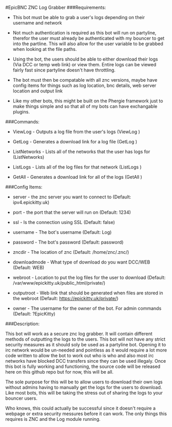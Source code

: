 #EpicBNC ZNC Log Grabber
###Requirements:


- This bot must be able to grab a user's logs depending on their username and network

- Not much authentication is required as this bot will run on partyline, therefor the user must already be authenticated with my bouncer to get into the partline. This will also allow for the user variable to be grabbed when looking at the file paths.

- Using the bot, the users should be able to either download their logs (Via DCC or temp web link) or view them. Entire logs can be viewed fairly fast since partyline doesn't have throttling.

- The bot must then be compatable with all znc versions, maybe have config items for things such as log location, bnc details, web server location and output link

- Like my other bots, this might be built on the Phergie framework just to make things simple and so that all of my bots can have exchangable plugins.


###Commands:

- ViewLog - Outputs a log file from the user's logs (ViewLog <network> <log>)

- GetLog - Generates a download link for a log file (GetLog <network> <log>)

- ListNetworks - Lists all of the networks that the user has logs for (ListNetworks)

- ListLogs - Lists all of the log files for that network (ListLogs <network>)

- GetAll - Generates a download link for all of the logs (GetAll <network>)


###Config Items:

- server - the znc server you want to connect to (Default: ipv4.epickitty.uk)

- port - the port that the server will run on (Default: 1234)

- ssl - Is the connection using SSL (Default: false)

- username - The bot's username (Default: Log)

- password - The bot's password (Default: password)

- zncdir - The location of znc (Default: /home/znc/.znc/)

- downloadmode - What type of download do you want DCC/WEB (Default: WEB)

- webroot - Location to put the log files for the user to download (Default: /var/www/epickitty.uk/public_html/private/)

- outputroot - Web link that should be generated when files are stored in the webroot (Default: https://epickitty.uk/private/)

- owner - The username for the owner of the bot. For admin commands (Default: ?EpicKitty)

###Description:

This bot will work as a secure znc log grabber. It will contain different methods of outputting the logs to the users. This bot will not have any strict security measures as it should soly be used as a partyline bot. Opening it to irc network would be un-needed and pointless as it would require a lot more code written to allow the bot to work out who is who and also most irc networks have blocked DCC transfers since they can be used illegaly. Once this bot is fully working and functioning, the source code will be released here on this github repo but for now, this will be all.

The sole purpose for this will be to allow users to download their own logs without admins having to manually get the logs for the users to download. Like most bots, this will be taking the stress out of sharing the logs to your bouncer users.

Who knows, this could actually be successful since it doesn't require a webpage or extra security messures before it can work. The only things this requires is ZNC and the Log module running.
